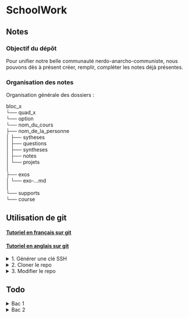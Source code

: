 # SchoolWork

## Notes

### Objectif du dépôt
Pour unifier notre belle communauté nerdo-anarcho-communiste, nous pouvons dès à présent créer, remplir, compléter les notes déjà présentes.

### Organisation des notes

Organisation générale des dossiers :



bloc_x      
└── quad_x      
    └── option      
        └── nom_du_cours        
            ├── nom_de_la_personne      
            │   ├── sytheses        
            │   ├── questions       
            │   ├── syntheses       
            │   ├── notes       
            │   └── projets     
            │       
            ├── exos        
            │   └── exo-...md       
            │       
            └── supports        
                └── course      


## Utilisation de git
#### [Tutoriel en français sur git](https://www.atlassian.com/fr/git/tutorials)
#### [Tutoriel en anglais sur git](https://github.com/git-guides/)

<details>
<summary>1. Générer une clé SSH</summary>

- Utilisez la commande : `ssh-key` pour générer une clé SSH
- Copiez la clé qui se trouve dans le dossier `.ssh` dans le fichier `id_rsa.pub`
- [Ajoutez la clé à votre profil Github](https://github.com/settings/keys)
</details>

<details>
<summary>2. Cloner le repo </summary>
    
- Utilisez la commande : `git clone git@github.com:trifoil/SchoolWork.git` , cela va créer le dossier "SchoolWork" dans le répertoire où la commande est exécutée
</details>

<details>
<summary> 3. Modifier le repo </summary>

- Utilisez la commande [`git pull`](https://www.atlassian.com/fr/git/tutorials/syncing/git-pull) pour mettre à jour le repo
- Utilisez les commandes [`git add`](https://www.atlassian.com/fr/git/tutorials/saving-changes/git-add) et [`git commit`](https://www.atlassian.com/fr/git/tutorials/saving-changes/git-commit) pour enregistrer localement vos modifications 
- Puis utilisez la commande [`git push`](https://www.atlassian.com/fr/git/tutorials/syncing/git-push) pour envoyer vos modifications sur le repo
</details>

## Todo
<details>
<summary> Bac 1 </summary>

## Bac 1
### **TH**
- [ ] Réseau
- [ ] Archi
- [ ] IOE
- [ ] Elec
- [ ] Prog
### **TP**
- [x] Prog

</details>

<details>
<summary> Bac 2 </summary>

### Bac 2 
---
### **TH**
- [ ] DB
  
### **TP**
- [ ] Windows Server 
- [ ] Linux 
- [ ] PHP
- [ ] Technum

</details>